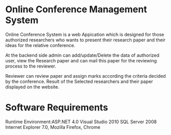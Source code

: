 # Online Conference Management System

Online Conference System is a web Appication which is designed for those authorized researchers who wants to present their research paper and their ideas for the relative conference.

At the backend side admin can add/update/Delete the data of authorized user, view the Research paper and can mail this paper for the reviewing process to the reviewer.

Reviewer can review paper and assign marks according the criteria decided by the conference.
Result of the Selected researchers and their paper displayed on the website.

# Software Requirements

  Runtime Environment:ASP.NET 4.0
  Visual Studio 2010
  SQL Server 2008
  Internet Explorer 7.0, Mozilla Firefox, Chrome


